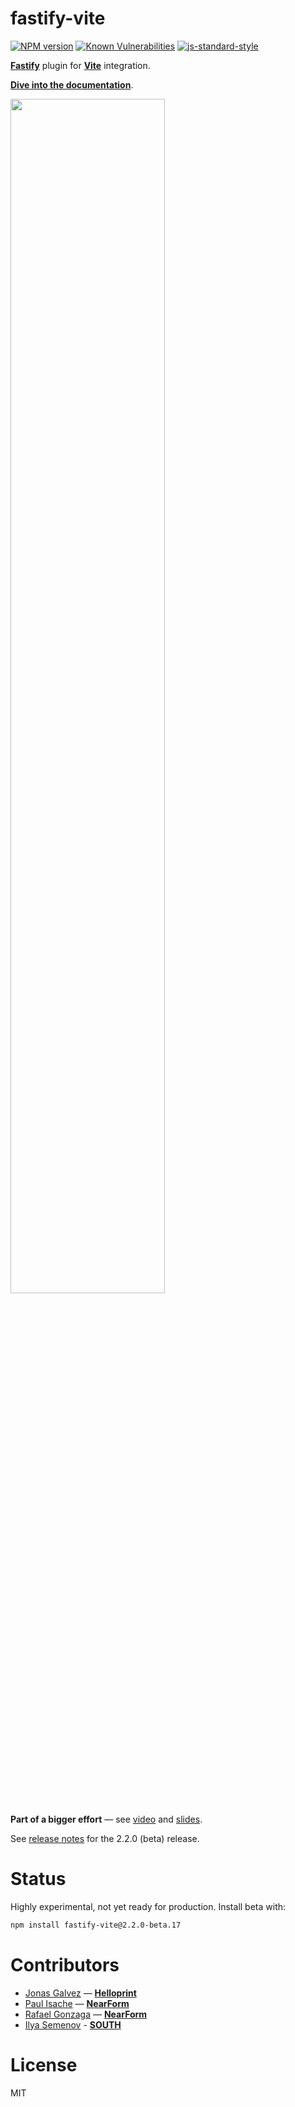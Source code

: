 # fastify-vite

[![NPM version](https://img.shields.io/npm/v/fastify-vite.svg?style=flat)](https://www.npmjs.com/package/fastify-vite)
[![Known Vulnerabilities](https://snyk.io/test/github/terixjs/fastify-vite/badge.svg)](https://snyk.io/test/github/terixjs/fastify-vite)
[![js-standard-style](https://img.shields.io/badge/code%20style-standard-brightgreen.svg?style=flat)](https://standardjs.com/)

[**Fastify**][fastify] plugin for [**Vite**][vite] integration. 

**[Dive into the documentation](https://fastify-vite.dev/)**.

<a href="https://fastify-vite.dev"><img width="70%" src="https://fastify-vite.dev/cover.png"></a>

[fastify]: http://fastify.io/
[vite]: http://vitejs.dev/

**Part of a bigger effort** — see [video][video] and [slides][slides].

See [release notes](https://www.youtube.com/watch?v=ybCMaNDcb1s) for the 2.2.0 (beta) release.

[slides]: https://docs.google.com/presentation/d/1416uSrpQe36EXS2z3Ry_HutQbuSImHqdsZJsyY1B0bI/
[video]: https://www.youtube.com/watch?v=EuvcVD0oKCA&t=2s

# Status

Highly experimental, not yet ready for production. Install beta with:

```bash
npm install fastify-vite@2.2.0-beta.17
```

# Contributors

- [Jonas Galvez](https://twitter.com/anothergalvez) — **[Helloprint](https://helloprint.com)**
- [Paul Isache](https://twitter.com/paul_isache) — **[NearForm](https://nearform.com)**
- [Rafael Gonzaga](https://twitter.com/_rafaelgss) — **[NearForm](https://nearform.com)**
- [Ilya Semenov](https://github.com/IlyaSemenov) - **[SOUTH](https://south.io)**

# License

MIT
